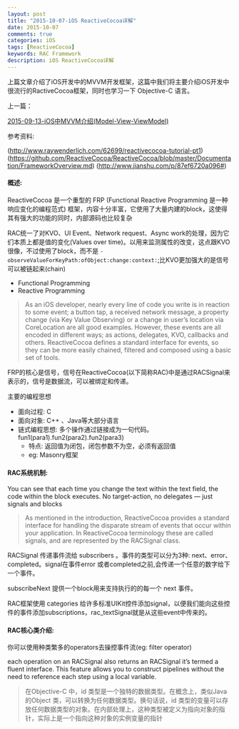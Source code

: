 ```yaml
---
layout: post
title: "2015-10-07-iOS ReactiveCocoa详解"
date: 2015-10-07
comments: true
categories: iOS
tags: [ReactiveCocoa]
keywords: RAC Framework 
description: iOS ReactiveCocoa详解
---
```


上篇文章介绍了iOS开发中的MVVM开发框架，这篇中我们将主要介绍iOS开发中很流行的RactiveCocoa框架，同时也学习一下 Objective-C 语言。

上一篇：

[2015-09-13-iOS中MVVM介绍(Model-View-ViewModel)](https://yyn835314557.github.io/ios/2015/09/13/i2015-09-13-iOS中MVVM介绍(Model-View-ViewModel).html)

参考资料:

(http://www.raywenderlich.com/62699/reactivecocoa-tutorial-pt1)
(https://github.com/ReactiveCocoa/ReactiveCocoa/blob/master/Documentation/FrameworkOverview.md)
(http://www.jianshu.com/p/87ef6720a096#)


#### 概述:

 ReactiveCocoa 是一个重型的 FRP (Functional Reactive Programming 是一种响应变化的编程范式) 框架，内容十分丰富，它使用了大量内建的block，这使得其有强大的功能的同时，内部源码也比较复杂

 RAC统一了对KVO、UI Event、Network request、Async work的处理，因为它们本质上都是值的变化(Values over time)。以用来监测属性的改变，这点跟KVO很像，不过使用了block，而不是 `-observeValueForKeyPath:ofObject:change:context:`;比KVO更加强大的是信号可以被链起来(chain)

 - Functional Programming
 - Reactive Programming

 > As an iOS developer, nearly every line of code you write is in reaction to some event; a button tap, a received network message, a property change (via Key Value Observing) or a change in user’s location via CoreLocation are all good examples. However, these events are all encoded in different ways; as actions, delegates, KVO, callbacks and others. ReactiveCocoa defines a standard interface for events, so they can be more easily chained, filtered and composed using a basic set of tools.
	
 FRP的核心是信号，信号在ReactiveCocoa(以下简称RAC)中是通过RACSignal来表示的，信号是数据流，可以被绑定和传递。

 主要的编程思想

 - 面向过程: C
 - 面向对象: C++ 、Java等大部分语言
 - 链式编程思想: 多个操作通过链接成为一句代码。 fun1(para1).fun2(para2).fun2(para3)
	 - 特点: 返回值为闭包，闭包参数不为空，必须有返回值
	 - eg: Masonry框架


#### RAC系统机制:

 You can see that each time you change the text within the text field, the code within the block executes. No target-action, no delegates — just signals and blocks

 > As mentioned in the introduction, ReactiveCocoa provides a standard interface for handling the disparate stream of events that occur within your application. In ReactiveCocoa terminology these are called signals, and are represented by the RACSignal class.

 RACSignal 传递事件流给 subscribers 。事件的类型可以分为3种: next、error、completed。signal在事件error 或者completed之前,会传递一个任意的数字给下一个事件。

 subscribeNext 提供一个block用来支持执行的的每一个 next 事件。

 RAC框架使用 categories 给许多标准UIKit控件添加signal，以便我们能向这些控件的事件添加subscriptions，rac_textSignal就是从这些event中传来的。


#### RAC核心类介绍:

 你可以使用种类繁多的operators去操控事件流(eg: filter operator)

 each operation on an RACSignal also returns an RACSignal it’s termed a fluent interface. This feature allows you to construct pipelines without the need to reference each step using a local variable.

 > 在Objective-C 中，id 类型是一个独特的数据类型。在概念上，类似Java 的Object 类，可以转换为任何数据类型。换句话说，id 类型的变量可以存放任何数据类型的对象。在内部处理上，这种类型被定义为指向对象的指针，实际上是一个指向这种对象的实例变量的指针

